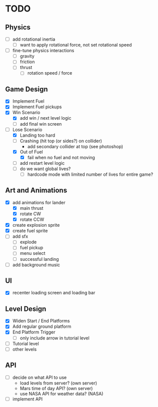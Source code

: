 # TODO

## Physics

-   [ ] add rotational inertia
    -   [ ] want to apply rotational force, not set rotational speed
-   [ ] fine-tune physics interactions
    -   [ ] gravity
    -   [ ] friction
    -   [ ] thrust
        -   [ ] rotation speed / force

## Game Design

-   [x] Implement Fuel
-   [x] Implement Fuel pickups
-   [x] Win Scenario
    -   [x] add win / next level logic
    -   [ ] add final win screen
-   [ ] Lose Scenario
    -   [x] Landing too hard
    -   [ ] Crashing (hit top (or sides?) on collider)
        -   add secondary collider at top (see photoshop)
    -   [x] Out of Fuel
        -   [x] fail when no fuel and not moving
    -   [ ] add restart level logic
    -   [ ] do we want global lives?
        -   [ ] hardcode mode with limited number of lives for entire game?

## Art and Animations

-   [x] add animations for lander
    -   [x] main thrust
    -   [x] rotate CW
    -   [x] rotate CCW
-   [x] create explosion sprite
-   [x] create fuel sprite
-   [ ] add sfx
    -   [ ] explode
    -   [ ] fuel pickup
    -   [ ] menu select
    -   [ ] successful landing
-   [ ] add background music

## UI

-   [x] recenter loading screen and loading bar

## Level Design

-   [x] Widen Start / End Platforms
-   [x] Add regular ground platform
-   [x] End Platform Trigger
    -   [ ] only include arrow in tutorial level
-   [ ] Tutorial level
-   [ ] other levels

## API

-   [ ] decide on what API to use
    -   load levels from server? (own server)
    -   Mars time of day API? (own server)
    -   use NASA API for weather data? (NASA)
-   [ ] implement API
